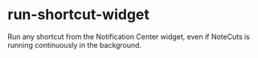 # run-shortcut-widget
Run any shortcut from the Notification Center widget, even if NoteCuts is running continuously in the background.
